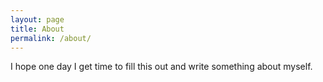 ```yaml
---
layout: page
title: About
permalink: /about/
---
```


I hope one day I get time to fill this out and write something about myself. 